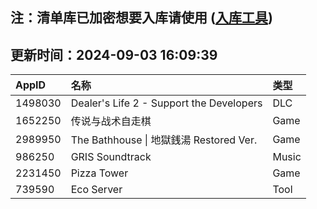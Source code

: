 ## 注：清单库已加密想要入库请使用 ([入库工具](https://github.com/BlankTMing/ManifestAutoUpdate/releases))

## 更新时间：2024-09-03 16:09:39
| AppID | 名称 | 类型  |
| :-------------------- | :----------------------------- | :----------- |
| 1498030 | Dealer's Life 2 - Support the Developers| DLC |
| 1652250 | 传说与战术自走棋| Game |
| 2989950 | The Bathhouse \| 地獄銭湯 Restored Ver.| Game |
| 986250 | GRIS Soundtrack| Music |
| 2231450 | Pizza Tower| Game |
| 739590 | Eco Server| Tool |
